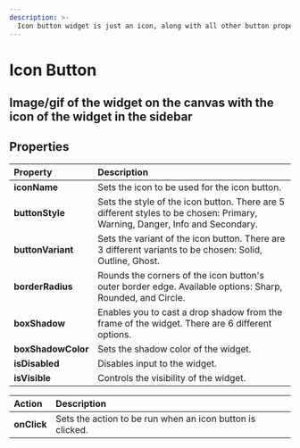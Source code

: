 ```yaml
---
description: >-
  Icon button widget is just an icon, along with all other button properties.
---
```


# Icon Button

## Image/gif of the widget on the canvas with the icon of the widget in the sidebar

## Properties
| Property      | Description           |
| :------------ | :-------------------- |
| **iconName** | Sets the icon to be used for the icon button. |
| **buttonStyle** | Sets the style of the icon button. There are 5 different styles to be chosen: Primary, Warning, Danger, Info and Secondary. |
| **buttonVariant** | Sets the variant of the icon button. There are 3 different variants to be chosen: Solid, Outline, Ghost. |
| **borderRadius** | Rounds the corners of the icon button's outer border edge. Available options: Sharp, Rounded, and Circle. |
| **boxShadow** | Enables you to cast a drop shadow from the frame of the widget. There are 6 different options. |
| **boxShadowColor** | Sets the shadow color of the widget. |
| **isDisabled** | Disables input to the widget. |
| **isVisible** | Controls the visibility of the widget. |

| Action      | Description         |
| :---------- | :------------------ |
| **onClick** | Sets the action to be run when an icon button is clicked. |